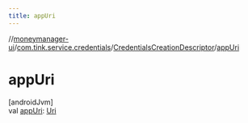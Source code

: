 ```yaml
---
title: appUri
---
```

//[moneymanager-ui](../../../index.html)/[com.tink.service.credentials](../index.html)/[CredentialsCreationDescriptor](index.html)/[appUri](app-uri.html)



# appUri



[androidJvm]\
val [appUri](app-uri.html): [Uri](https://developer.android.com/reference/kotlin/android/net/Uri.html)




